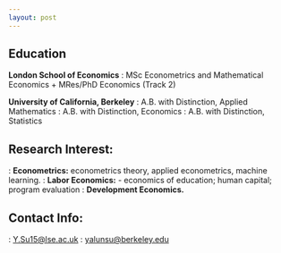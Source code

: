 ```yaml
---
layout: post
---
```

## Education
__London School of Economics__
  : MSc Econometrics and Mathematical Economics + MRes/PhD Economics (Track 2)

__University of California, Berkeley__ 
  : A.B. with Distinction, Applied Mathematics
  : A.B. with Distinction, Economics
  : A.B. with Distinction, Statistics

## Research Interest: 
  : __Econometrics:__  econometrics theory, applied econometrics, machine learning.
  : __Labor Economics:__ - economics of education; human capital; program evaluation
  : __Development Economics.__

## Contact Info:
  : <Y.Su15@lse.ac.uk>
  : <yalunsu@berkeley.edu>
